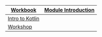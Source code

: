 |[Workbook](https://teachingmaterial.github.io/ELEE1146-COMP1836_Exercises/)| [Module Introduction](./content/ModuleIntroduction/moduleIntroduction.html)|
|----|---|
|[Intro to Kotlin](./content/IntroductionToKotlin/IntroductionToKotlin.html)||
|[Workshop](content/Workshop/Workshop.html)||